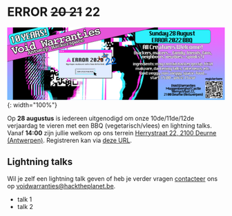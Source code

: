 # ERROR ~~20 21~~ 22

![ERROR ~~20 21~~ 22 banner](/assets/img/VoidWarranties_ERROR_2022_BBQ.png){: width="100%"}



Op **28 augustus** is iedereen uitgenodigd om onze 10de/11de/12de verjaardag te vieren met een BBQ (vegetarisch/vlees) en lightning talks. Vanaf **14:00** zijn jullie welkom op ons terrein [Herrystraat 22, 2100 Deurne (Antwerpen)](locatie.html). Registreren kan via [deze URL](https://docs.google.com/forms/d/e/1FAIpQLSdka2r1p6A7xck9vdHl6UYHZE41D8T6NpTZaeM8D73wl0-i0g/viewform). 

## Lightning talks

Wil je zelf een lightning talk geven of heb je verder vragen [contacteer](contact.html) ons op [voidwarranties@hacktheplanet.be](mailto:voidwarranties@hacktheplanet.be). 
* talk 1
* talk 2

